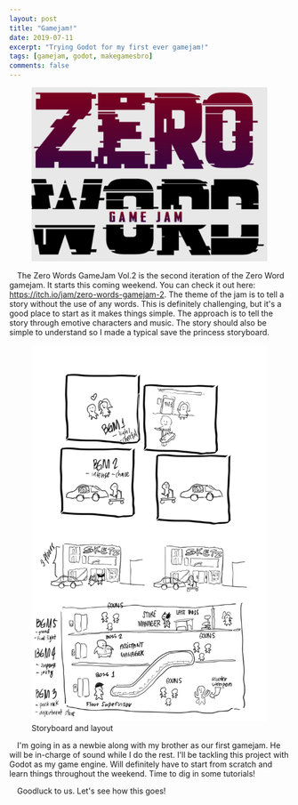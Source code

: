 ```yaml
---
layout: post
title: "Gamejam!"
date: 2019-07-11
excerpt: "Trying Godot for my first ever gamejam!"
tags: [gamejam, godot, makegamesbro]
comments: false
---
```


<figure>
	<img src="/assets/img/2019-07-11/gamjam_zerowords.PNG">
</figure>

&ensp;&ensp;The Zero Words GameJam Vol.2 is the second iteration of the Zero Word gamejam. It starts this coming weekend. You can check it out here: https://itch.io/jam/zero-words-gamejam-2. The theme of the jam is to tell a story without the use of any words. This is definitely challenging, but it's a good place to start as it makes things simple. The approach is to tell the story through emotive characters and music. The story should also be simple to understand so I made a typical save the princess storyboard. 

<figure class="half">
    <img src="/assets/img/2019-07-11/storyboard.png">
    <figcaption>Storyboard and layout</figcaption>
</figure>

&ensp;&ensp;I'm going in as a newbie along with my brother as our first gamejam. He will be in-charge of sound while I do the rest. I'll be tackling this project with Godot as my game engine. Will definitely have to start from scratch and learn things throughout the weekend. Time to dig in some tutorials!

&ensp;&ensp;Goodluck to us. Let's see how this goes!
